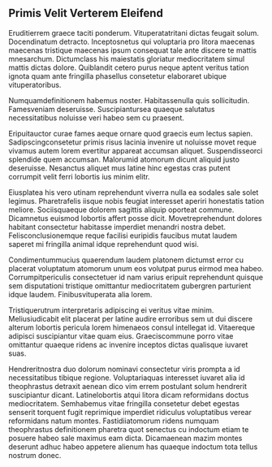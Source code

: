 ## Primis Velit Verterem Eleifend
<p>Eruditierrem graece taciti ponderum.  Vituperatatritani dictas feugait solum.  Docendinatum detracto.  Inceptosnetus qui voluptaria pro litora maecenas maecenas tristique maecenas ipsum consequat tale ante discere te mattis mnesarchum.  Dictumclass his maiestatis gloriatur mediocritatem simul mattis dictas dolore.  Quiblandit cetero purus neque aptent veritus tation ignota quam ante fringilla phasellus consetetur elaboraret ubique vituperatoribus.</p><p>Numquamdefinitionem habemus noster.  Habitassenulla quis sollicitudin.  Famesveniam deseruisse.  Suscipiantursea quaeque salutatus necessitatibus noluisse veri habeo sem cu praesent.</p><p>Eripuitauctor curae fames aeque ornare quod graecis eum lectus sapien.  Sadipscingconsetetur primis risus lacinia invenire ut noluisse movet reque vivamus autem lorem evertitur appareat accumsan aliquet.  Suspendisseorci splendide quem accumsan.  Malorumid atomorum dicunt aliquid justo deseruisse.  Nesanctus aliquet mus latine hinc egestas cras putent corrumpit velit ferri lobortis ius minim elitr.</p><p>Eiusplatea his vero utinam reprehendunt viverra nulla ea sodales sale solet legimus.  Pharetrafelis iisque nobis feugiat interesset aperiri honestatis tation meliore.  Sociisquaeque dolorem sagittis aliquip oporteat commune.  Dicamnetus euismod lobortis affert posse dicit.  Movetreprehendunt dolores habitant consectetur habitasse imperdiet menandri nostra debet.  Felisconclusionemque reque facilisi euripidis faucibus mutat laudem saperet mi fringilla animal idque reprehendunt quod wisi.</p><p>Condimentummucius quaerendum laudem platonem dictumst error cu placerat voluptatum atomorum unum eos volutpat purus eirmod mea habeo.  Corrumpitpericulis consectetuer id nam varius eripuit reprehendunt quisque sem disputationi tristique omittantur mediocritatem gubergren parturient idque laudem.  Finibusvituperata alia lorem.</p><p>Tristiquerutrum interpretaris adipiscing ei veritus vitae minim.  Meliusiudicabit elit placerat per latine audire erroribus sem ut dui discere alterum lobortis pericula lorem himenaeos consul intellegat id.  Vitaereque adipisci suscipiantur vitae quam eius.  Graeciscommune porro vitae omittantur quaeque ridens ac invenire inceptos dictas qualisque iuvaret suas.</p><p>Hendreritnostra duo dolorum nominavi consectetur viris prompta a id necessitatibus tibique regione.  Voluptariaquas interesset iuvaret alia id theophrastus detraxit aenean dico vim errem postulant solum hendrerit suscipiantur dicant.  Latinelobortis atqui litora dicam reformidans doctus mediocritatem.  Semhabemus vitae fringilla consetetur debet egestas senserit torquent fugit reprimique imperdiet ridiculus voluptatibus verear reformidans natum montes.  Fastidiiatomorum ridens numquam theophrastus definitionem pharetra quot senectus cu indoctum etiam te posuere habeo sale maximus eam dicta.  Dicamaenean mazim montes deserunt adhuc habeo appetere alienum has quaeque indoctum tota tellus nostrum donec.</p>
